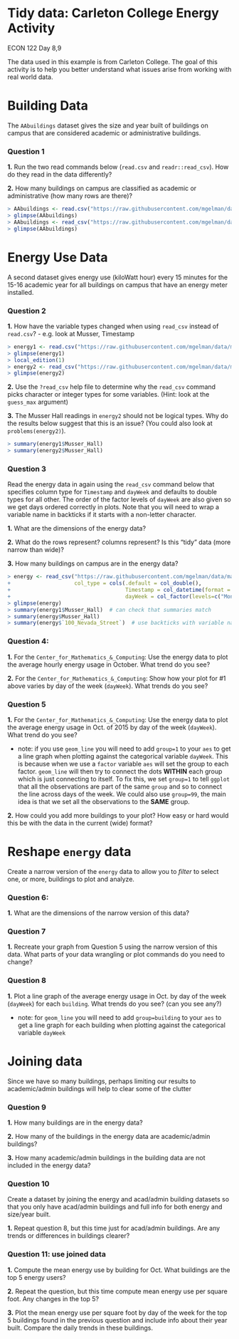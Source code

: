 Tidy data: Carleton College Energy Activity
================
ECON 122
Day 8,9

The data used in this example is from Carleton College. The goal of this
activity is to help you better understand what issues arise from working
with real world data.

# Building Data

The `AAbuildings` dataset gives the size and year built of buildings on
campus that are considered academic or administrative buildings.

### Question 1

**1.** Run the two read commands below (`read.csv` and
`readr::read_csv`). How do they read in the data differently?

**2.** How many buildings on campus are classified as academic or
administrative (how many rows are there)?

``` r
> AAbuildings <- read.csv("https://raw.githubusercontent.com/mgelman/data/master/AcadAdminBuildings.csv",stringsAsFactors=TRUE)
> glimpse(AAbuildings)
> AAbuildings <- read_csv("https://raw.githubusercontent.com/mgelman/data/master/AcadAdminBuildings.csv")
> glimpse(AAbuildings)
```

# Energy Use Data

A second dataset gives energy use (kiloWatt hour) every 15 minutes for
the 15-16 academic year for all buildings on campus that have an energy
meter installed.

### Question 2

**1.** How have the variable types changed when using `read_csv` instead
of `read.csv`? - e.g. look at Musser, Timestamp

``` r
> energy1 <- read.csv("https://raw.githubusercontent.com/mgelman/data/master/EnergyData1516.csv",stringsAsFactors=TRUE)
> glimpse(energy1)
> local_edition(1)
> energy2 <- read_csv("https://raw.githubusercontent.com/mgelman/data/master/EnergyData1516.csv")
> glimpse(energy2)
```

**2.** Use the `?read_csv` help file to determine why the `read_csv`
command picks character or integer types for some variables. (Hint: look
at the `guess_max` argument)

**3.** The Musser Hall readings in `energy2` should not be logical
types. Why do the results below suggest that this is an issue? (You
could also look at `problems(energy2)`).

``` r
> summary(energy1$Musser_Hall)
> summary(energy2$Musser_Hall)
```

### Question 3

Read the energy data in again using the `read_csv` command below that
specifies column type for `Timestamp` and `dayWeek` and defaults to
double types for all other. The order of the factor levels of `dayWeek`
are also given so we get days ordered correctly in plots. Note that you
will need to wrap a variable name in backticks if it starts with a
non-letter character.

**1.** What are the dimensions of the energy data?

**2.** What do the rows represent? columns represent? Is this “tidy”
data (more narrow than wide)?

**3.** How many buildings on campus are in the energy data?

``` r
> energy <- read_csv("https://raw.githubusercontent.com/mgelman/data/master/EnergyData1516.csv", 
+                    col_type = cols(.default = col_double(), 
+                                    Timestamp = col_datetime(format = ""),
+                                    dayWeek = col_factor(levels=c("Mon","Tues","Wed","Thurs","Fri","Sat","Sun"))))
> glimpse(energy)
> summary(energy1$Musser_Hall)  # can check that summaries match
> summary(energy$Musser_Hall)
> summary(energy$`100_Nevada_Street`)  # use backticks with variable names that start with numbers
```

### Question 4:

**1.** For the `Center_for_Mathematics_&_Computing`: Use the energy data
to plot the average hourly energy usage in October. What trend do you
see?

**2.** For the `Center_for_Mathematics_&_Computing`: Show how your plot
for \#1 above varies by day of the week (`dayWeek`). What trends do you
see?

### Question 5

**1.** For the `Center_for_Mathematics_&_Computing`: Use the energy data
to plot the average energy usage in Oct. of 2015 by day of the week
(`dayWeek`). What trend do you see?

-   note: if you use `geom_line` you will need to add `group=1` to your
    `aes` to get a line graph when plotting against the categorical
    variable `dayWeek`. This is because when we use a `factor` variable
    `aes` will set the group to each factor. `geom_line` will then try
    to connect the dots **WITHIN** each group which is just connecting
    to itself. To fix this, we set `group=1` to tell `ggplot` that all
    the observations are part of the same `group` and so to connect the
    line across days of the week. We could also use `group=99`, the main
    idea is that we set all the observations to the **SAME** group.

**2.** How could you add more buildings to your plot? How easy or hard
would this be with the data in the current (wide) format?

# Reshape `energy` data

Create a narrow version of the `energy` data to allow you to *filter* to
select one, or more, buildings to plot and analyze.

### Question 6:

**1.** What are the dimensions of the narrow version of this data?

### Question 7

**1.** Recreate your graph from Question 5 using the narrow version of
this data. What parts of your data wrangling or plot commands do you
need to change?

### Question 8

**1.** Plot a line graph of the average energy usage in Oct. by day of
the week (`dayWeek`) for each `building`. What trends do you see? (can
you see any?)

-   note: for `geom_line` you will need to add `group=building` to your
    `aes` to get a line graph for each building when plotting against
    the categorical variable `dayWeek`

# Joining data

Since we have so many buildings, perhaps limiting our results to
academic/admin buildings will help to clear some of the clutter

### Question 9

**1.** How many buildings are in the energy data?

**2.** How many of the buildings in the energy data are academic/admin
buildings?

**3.** How many academic/admin buildings in the building data are not
included in the energy data?

### Question 10

Create a dataset by joining the energy and acad/admin building datasets
so that you only have acad/admin buildings and full info for both energy
and size/year built.

**1.** Repeat question 8, but this time just for acad/admin buildings.
Are any trends or differences in buildings clearer?

### Question 11: use joined data

**1.** Compute the mean energy use by building for Oct. What buildings
are the top 5 energy users?

**2.** Repeat the question, but this time compute mean energy use per
square foot. Any changes in the top 5?

**3.** Plot the mean energy use per square foot by day of the week for
the top 5 buildings found in the previous question and include info
about their year built. Compare the daily trends in these buildings.
